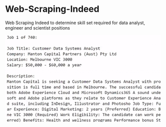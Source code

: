 # Web-Scraping-Indeed
Web Scraping Indeed to determine skill set required for data analyst, engineer and scientist positions

<img src='Images/Web Scraping Indeed.gif'>
